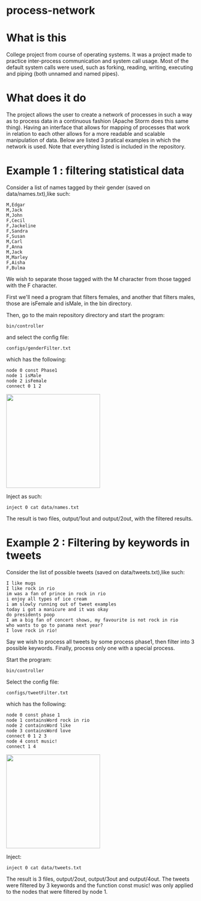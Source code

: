 # process-network

# What is this

College project from course of operating systems.
It was a project made to practice inter-process communication and system call usage. Most of the default system calls were used, such as forking, reading, writing, executing and piping (both unnamed and named pipes).

# What does it do

The project allows the user to create a network of processes in such a way as to process data in a continuous fashion (Apache Storm does this same thing).
Having an interface that allows for mapping of processes that work in relation to each other allows for a more readable and scalable manipulation of data.
Below are listed 3 pratical examples in which the network is used. Note that everything listed is included in the repository.

# Example 1 : filtering statistical data

Consider a list of names tagged by their gender (saved on data/names.txt),like such:

    M,Edgar
    M,Jack
    M,John
    F,Cecil
    F,Jackeline
    F,Sandra
    F,Susan
    M,Carl
    F,Anna
    M,Jack
    M,Marley
    F,Aisha
    F,Bulma

We wish to separate those tagged with the M character from those tagged with the F character.

First we'll need a program that filters females, and another that filters males, those are isFemale and isMale, in the bin directory.

Then, go to the main repository directory and start the program:

    bin/controller

and select the config file:

    configs/genderFilter.txt

which has the following:

    node 0 const Phase1
    node 1 isMale
    node 2 isFemale
    connect 0 1 2

<img src=http://i.imgur.com/ON180x6.png height="250">

Inject as such:

    inject 0 cat data/names.txt

The result is two files, output/1out and output/2out, with the filtered results.

# Example 2 : Filtering by keywords in tweets

Consider the list of possible tweets (saved on data/tweets.txt),like such:

    I like mugs
    I like rock in rio
    im was a fan of prince in rock in rio
    i enjoy all types of ice cream
    i am slowly running out of tweet examples
    today i got a manicure and it was okay
    do presidents poop
    I am a big fan of concert shows, my favourite is not rock in rio
    who wants to go to panama next year?
    I love rock in rio!

Say we wish to process all tweets by some process phase1, then filter into 3 possible keywords. Finally, process only one with a special process.

Start the program:

    bin/controller

Select the config file:

    configs/tweetFilter.txt

which has the following:

    node 0 const phase 1
    node 1 containsWord rock in rio
    node 2 containsWord like
    node 3 containsWord love
    connect 0 1 2 3
    node 4 const music!
    connect 1 4

<img src=http://i.imgur.com/rrZTZtF.png height="250">

Inject:

    inject 0 cat data/tweets.txt

The result is 3 files, output/2out, output/3out and output/4out. The tweets were filtered by 3 keywords and the function const music! was only applied to the nodes that were filtered by node 1.
